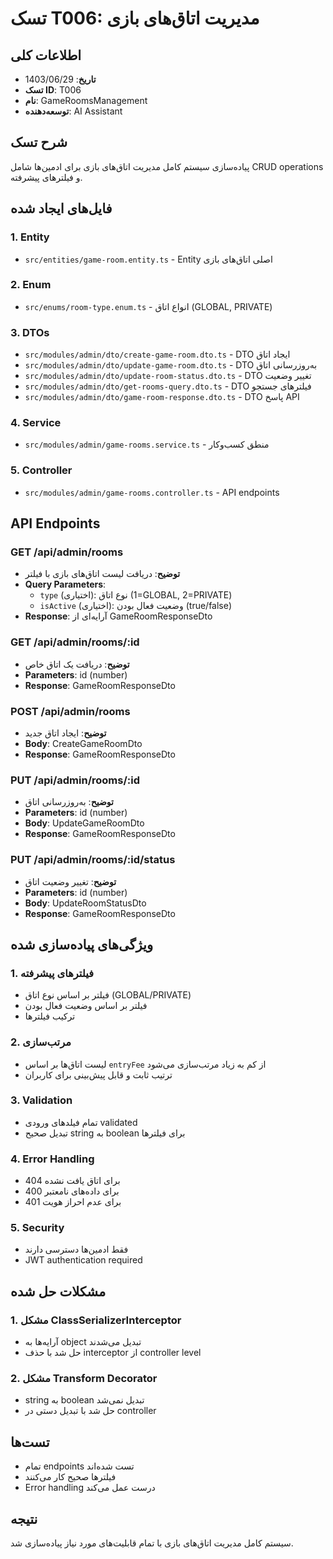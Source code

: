 # تسک T006: مدیریت اتاق‌های بازی

## اطلاعات کلی
- **تاریخ**: 1403/06/29
- **تسک ID**: T006
- **نام**: GameRoomsManagement
- **توسعه‌دهنده**: AI Assistant

## شرح تسک
پیاده‌سازی سیستم کامل مدیریت اتاق‌های بازی برای ادمین‌ها شامل CRUD operations و فیلترهای پیشرفته.

## فایل‌های ایجاد شده

### 1. Entity
- `src/entities/game-room.entity.ts` - Entity اصلی اتاق‌های بازی

### 2. Enum
- `src/enums/room-type.enum.ts` - انواع اتاق (GLOBAL, PRIVATE)

### 3. DTOs
- `src/modules/admin/dto/create-game-room.dto.ts` - DTO ایجاد اتاق
- `src/modules/admin/dto/update-game-room.dto.ts` - DTO به‌روزرسانی اتاق
- `src/modules/admin/dto/update-room-status.dto.ts` - DTO تغییر وضعیت
- `src/modules/admin/dto/get-rooms-query.dto.ts` - DTO فیلترهای جستجو
- `src/modules/admin/dto/game-room-response.dto.ts` - DTO پاسخ API

### 4. Service
- `src/modules/admin/game-rooms.service.ts` - منطق کسب‌وکار

### 5. Controller
- `src/modules/admin/game-rooms.controller.ts` - API endpoints

## API Endpoints

### GET /api/admin/rooms
- **توضیح**: دریافت لیست اتاق‌های بازی با فیلتر
- **Query Parameters**: 
  - `type` (اختیاری): نوع اتاق (1=GLOBAL, 2=PRIVATE)
  - `isActive` (اختیاری): وضعیت فعال بودن (true/false)
- **Response**: آرایه‌ای از GameRoomResponseDto

### GET /api/admin/rooms/:id
- **توضیح**: دریافت یک اتاق خاص
- **Parameters**: id (number)
- **Response**: GameRoomResponseDto

### POST /api/admin/rooms
- **توضیح**: ایجاد اتاق جدید
- **Body**: CreateGameRoomDto
- **Response**: GameRoomResponseDto

### PUT /api/admin/rooms/:id
- **توضیح**: به‌روزرسانی اتاق
- **Parameters**: id (number)
- **Body**: UpdateGameRoomDto
- **Response**: GameRoomResponseDto

### PUT /api/admin/rooms/:id/status
- **توضیح**: تغییر وضعیت اتاق
- **Parameters**: id (number)
- **Body**: UpdateRoomStatusDto
- **Response**: GameRoomResponseDto

## ویژگی‌های پیاده‌سازی شده

### 1. فیلترهای پیشرفته
- فیلتر بر اساس نوع اتاق (GLOBAL/PRIVATE)
- فیلتر بر اساس وضعیت فعال بودن
- ترکیب فیلترها

### 2. مرتب‌سازی
- لیست اتاق‌ها بر اساس `entryFee` از کم به زیاد مرتب‌سازی می‌شود
- ترتیب ثابت و قابل پیش‌بینی برای کاربران

### 3. Validation
- تمام فیلدهای ورودی validated
- تبدیل صحیح string به boolean برای فیلترها

### 4. Error Handling
- 404 برای اتاق یافت نشده
- 400 برای داده‌های نامعتبر
- 401 برای عدم احراز هویت

### 5. Security
- فقط ادمین‌ها دسترسی دارند
- JWT authentication required

## مشکلات حل شده

### 1. مشکل ClassSerializerInterceptor
- آرایه‌ها به object تبدیل می‌شدند
- حل شد با حذف interceptor از controller level

### 2. مشکل Transform Decorator
- string به boolean تبدیل نمی‌شد
- حل شد با تبدیل دستی در controller

## تست‌ها
- تمام endpoints تست شده‌اند
- فیلترها صحیح کار می‌کنند
- Error handling درست عمل می‌کند

## نتیجه
سیستم کامل مدیریت اتاق‌های بازی با تمام قابلیت‌های مورد نیاز پیاده‌سازی شد.
